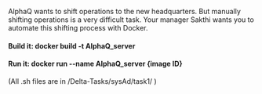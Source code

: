 AlphaQ wants to shift operations to the new headquarters. But manually shifting operations is a very difficult task. Your manager Sakthi wants you to automate this shifting process with Docker.

#### Build it: docker build -t AlphaQ_server

#### Run it:   docker run --name AlphaQ_server {image ID}

(All .sh files are in /Delta-Tasks/sysAd/task1/ )
